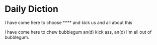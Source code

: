 # Daily Diction

I have come here to choose \*\*\*\* and kick us and all about this

I have come here to chew bubblegum an(d) kick ass, an(d) I'm all out of bubblegum.
